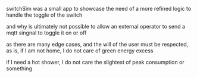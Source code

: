 switchSim was a small app to showcase the need of a more refined logic to handle the toggle of the switch 

and why is ultimately not possible to allow an external operator to send a mqtt singnal to toggle it on or off

as there are many edge cases, and the will of the user must be respected, as is, if I am not home, I do not care of green energy excess

if I need a hot shower, I do not care the slightest of peak consumption or something
